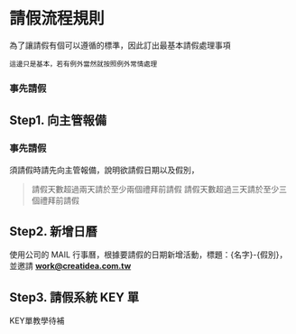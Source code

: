 # 請假流程規則

為了讓請假有個可以遵循的標準，因此訂出最基本請假處理事項

`這邊只是基本，若有例外當然就按照例外常情處理`

### 事先請假

## Step1. 向主管報備

### 事先請假
須請假時請先向主管報備，說明欲請假日期以及假別，

> 請假天數超過兩天請於至少兩個禮拜前請假
> 請假天數超過三天請於至少三個禮拜前請假

## Step2. 新增日曆

使用公司的 MAIL 行事曆，根據要請假的日期新增活動，標題：{名字}-{假別}，並邀請 **work@creatidea.com.tw**

## Step3. 請假系統 KEY 單

KEY單教學待補
